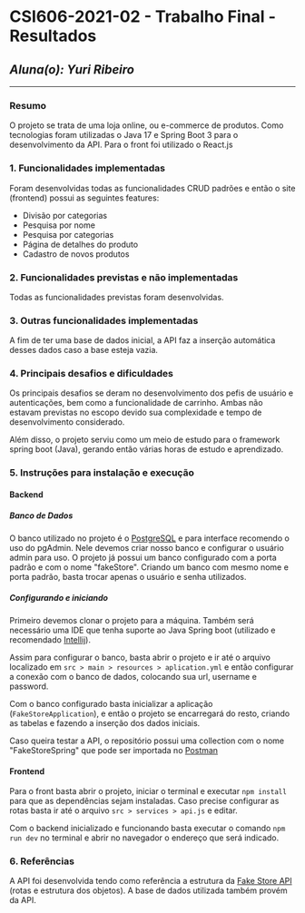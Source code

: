 # **CSI606-2021-02 - Trabalho Final - Resultados**

## *Aluna(o): Yuri Ribeiro*

--------------

<!-- Este documento tem como objetivo apresentar o projeto desenvolvido, considerando o que foi definido na proposta e o produto final. -->

### Resumo

  O projeto se trata de uma loja online, ou e-commerce de produtos.
  Como tecnologias foram utilizadas o Java 17 e Spring Boot 3 para o desenvolvimento da API. Para o front foi utilizado o React.js

### 1. Funcionalidades implementadas
Foram desenvolvidas todas as funcionalidades CRUD padrões e então o site (frontend) possui as seguintes features: 
* Divisão por categorias
* Pesquisa por nome
* Pesquisa por categorias
* Página de detalhes do produto
* Cadastro de novos produtos
  
### 2. Funcionalidades previstas e não implementadas
Todas as funcionalidades previstas foram desenvolvidas.

### 3. Outras funcionalidades implementadas
A fim de ter uma base de dados inicial, a API faz a inserção automática desses dados caso a base esteja vazia.

### 4. Principais desafios e dificuldades
Os principais desafios se deram no desenvolvimento dos pefis de usuário e autenticações, bem como a funcionalidade de carrinho. Ambas não estavam previstas no escopo devido sua complexidade e tempo de desenvolvimento considerado.

Além disso, o projeto serviu como um meio de estudo para o framework spring boot (Java), gerando então várias horas de estudo e aprendizado.

### 5. Instruções para instalação e execução
#### Backend
##### Banco de Dados
O banco utilizado no projeto é o [PostgreSQL](https://www.postgresql.org/) e para interface recomendo o uso do pgAdmin. Nele devemos criar nosso banco e configurar o usuário admin para uso. O projeto já possui um banco configurado com a porta padrão e com o nome "fakeStore". Criando um banco com mesmo nome e porta padrão, basta trocar apenas o usuário e senha utilizados.

##### Configurando e iniciando
Primeiro devemos clonar o projeto para a máquina. Também será necessário uma IDE que tenha suporte ao Java Spring boot (utilizado e recomendado [Intellij](https://www.jetbrains.com/pt-br/idea/)).

Assim para configurar o banco, basta abrir o projeto e ir até o arquivo localizado em `src > main > resources > aplication.yml` e então configurar a conexão com o banco de dados, colocando sua url, username e password.

Com o banco configurado basta inicializar a aplicação (`FakeStoreApplication`), e então o projeto se encarregará do resto, criando as tabelas e fazendo a inserção dos dados iniciais.

Caso queira testar a API, o repositório possui uma collection com o nome "FakeStoreSpring" que pode ser importada no [Postman](https://www.postman.com/) 

#### Frontend
Para o front basta abrir o projeto, iniciar o terminal e executar `npm install` para que as dependências sejam instaladas. 
Caso precise configurar as rotas basta ir até o arquivo `src > services > api.js` e editar.

Com o backend inicializado e funcionando basta executar o comando `npm run dev` no terminal e abrir no navegador o endereço que será indicado.

### 6. Referências
<!-- Referências podem ser incluídas, caso necessário. Utilize o padrão ABNT. -->
A API foi desenvolvida tendo como referência a estrutura da [Fake Store API](https://fakestoreapi.com/) (rotas e estrutura dos objetos). A base de dados utilizada também provém da API.